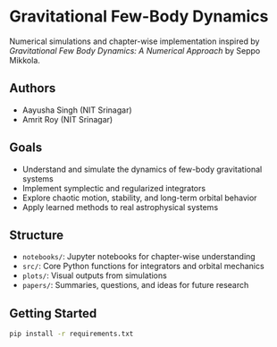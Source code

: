 # Gravitational Few-Body Dynamics
Numerical simulations and chapter-wise implementation inspired by *Gravitational Few Body Dynamics: A Numerical Approach* by Seppo Mikkola.

## Authors
- Aayusha Singh (NIT Srinagar)
- Amrit Roy (NIT Srinagar)

## Goals
- Understand and simulate the dynamics of few-body gravitational systems
- Implement symplectic and regularized integrators
- Explore chaotic motion, stability, and long-term orbital behavior
- Apply learned methods to real astrophysical systems

## Structure
- `notebooks/`: Jupyter notebooks for chapter-wise understanding
- `src/`: Core Python functions for integrators and orbital mechanics
- `plots/`: Visual outputs from simulations
- `papers/`: Summaries, questions, and ideas for future research

## Getting Started
```bash
pip install -r requirements.txt
